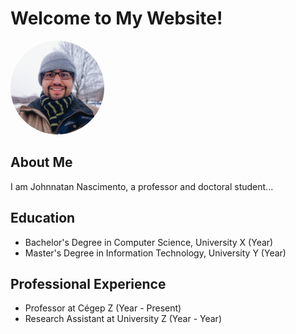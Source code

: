 # Welcome to My Website!
<!-- Add style attribute to apply rounded border -->
<img src="profilephoto.jpg" alt="Profile Photo" style="border-radius: 50%; width: 150px; height: 150px;">

## About Me
I am Johnnatan Nascimento, a professor and doctoral student...

## Education
- Bachelor's Degree in Computer Science, University X (Year)
- Master's Degree in Information Technology, University Y (Year)

## Professional Experience
- Professor at Cégep Z (Year - Present)
- Research Assistant at University Z (Year - Year)
